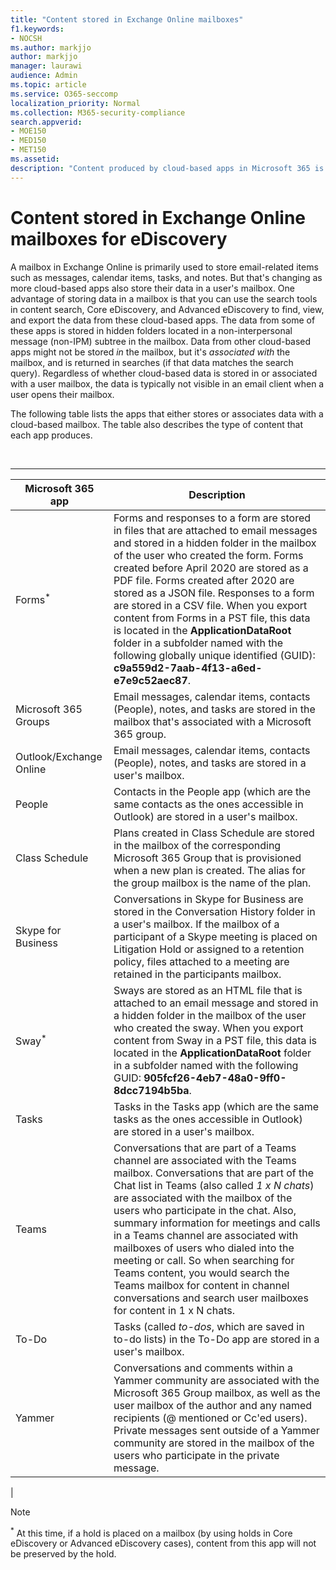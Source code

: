 ```yaml
---
title: "Content stored in Exchange Online mailboxes"
f1.keywords:
- NOCSH
ms.author: markjjo
author: markjjo
manager: laurawi
audience: Admin
ms.topic: article
ms.service: O365-seccomp
localization_priority: Normal
ms.collection: M365-security-compliance
search.appverid:
- MOE150
- MED150
- MET150
ms.assetid:
description: "Content produced by cloud-based apps in Microsoft 365 is stored or associated with a user's Exchange Online mailbox. This content can be searched using Microsoft eDiscovery tools."
---
```


# Content stored in Exchange Online mailboxes for eDiscovery

A mailbox in Exchange Online is primarily used to store email-related items such as messages, calendar items, tasks, and notes. But that's changing as more cloud-based apps also store their data in a user's mailbox. One advantage of storing data in a mailbox is that you can use the search tools in content search, Core eDiscovery, and Advanced eDiscovery to find, view, and export the data from these cloud-based apps. The data from some of these apps is stored in hidden folders located in a non-interpersonal message (non-IPM) subtree in the mailbox. Data from other cloud-based apps might not be stored _in_ the mailbox, but it's _associated with_ the mailbox, and is returned in searches (if that data matches the search query). Regardless of whether cloud-based data is stored in or associated with a user mailbox, the data is typically not visible in an email client when a user opens their mailbox.

The following table lists the apps that either stores or associates data with a cloud-based mailbox. The table also describes the type of content that each app produces.

<br>

****

|Microsoft 365 app|Description|
|---|---|
|Forms<sup>*</sup>|Forms and responses to a form are stored in files that are attached to email messages and stored in a hidden folder in the mailbox of the user who created the form. Forms created before April 2020 are stored as a PDF file. Forms created after 2020 are stored as a JSON file. Responses to a form are stored in a CSV file. When you export content from Forms in a PST file, this data is located in the **ApplicationDataRoot** folder in a subfolder named with the following globally unique identified (GUID): **c9a559d2-7aab-4f13-a6ed-e7e9c52aec87**.|
|Microsoft 365 Groups|Email messages, calendar items, contacts (People), notes, and tasks are stored in the mailbox that's associated with a Microsoft 365 group.|
|Outlook/Exchange Online|Email messages, calendar items, contacts (People), notes, and tasks are stored in a user's mailbox.|
|People|Contacts in the People app (which are the same contacts as the ones accessible in Outlook) are stored in a user's mailbox.|
|Class Schedule|Plans created in Class Schedule are stored in the mailbox of the corresponding Microsoft 365 Group that is provisioned when a new plan is created. The alias for the group mailbox is the name of the plan.|
|Skype for Business|Conversations in Skype for Business are stored in the Conversation History folder in a user's mailbox. If the mailbox of a participant of a Skype meeting is placed on Litigation Hold or assigned to a retention policy, files attached to a meeting are retained in the participants mailbox.|
|Sway<sup>*</sup>|Sways are stored as an HTML file that is attached to an email message and stored in a hidden folder in the mailbox of the user who created the sway. When you export content from Sway in a PST file, this data is located in the **ApplicationDataRoot** folder in a subfolder named with the following GUID: **905fcf26-4eb7-48a0-9ff0-8dcc7194b5ba**.|
|Tasks|Tasks in the Tasks app (which are the same tasks as the ones accessible in Outlook) are stored in a user's mailbox.|
|Teams|Conversations that are part of a Teams channel are associated with the Teams mailbox. Conversations that are part of the Chat list in Teams (also called *1 x N chats*) are associated with the mailbox of the users who participate in the chat. Also, summary information for meetings and calls in a Teams channel are associated with mailboxes of users who dialed into the meeting or call. So when searching for Teams content, you would search the Teams mailbox for content in channel conversations and search user mailboxes for content in 1 x N chats.|
|To-Do|Tasks (called *to-dos*, which are saved in to-do lists) in the To-Do app are stored in a user's mailbox.|
|Yammer|Conversations and comments within a Yammer community are associated with the Microsoft 365 Group mailbox, as well as the user mailbox of the author and any named recipients (@ mentioned or Cc'ed users). Private messages sent outside of a Yammer community are stored in the mailbox of the users who participate in the private message.|
|

> [!NOTE]
> <sup>*</sup> At this time, if a hold is placed on a mailbox (by using holds in Core eDiscovery or Advanced eDiscovery cases), content from this app will not be preserved by the hold.
